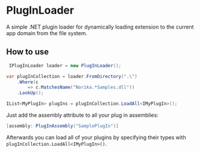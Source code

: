 # PlugInLoader
A simple .NET plugin loader for dynamically loading extension to the current app domain from the file system.

## How to use 

```cs
 IPlugInLoader loader = new PlugInLoader();

var plugInCollection = loader.FromDirectory(".\")
    .Where(c 
        => c.MatchesName("Norika.*Samples.dll"))
    .LookUp();

IList<MyPlugIn> plugIns = plugInCollection.LoadAll<IMyPlugIn>();
```

Just add the assembly attribute to all your plug in assemblies: 

```cs
[assembly: PlugInAssembly("SamplePlugIn")]
```

Afterwards you can load all of your plugins by specifying their types with `plugInCollection.LoadAll<IMyPlugIn>()`.
